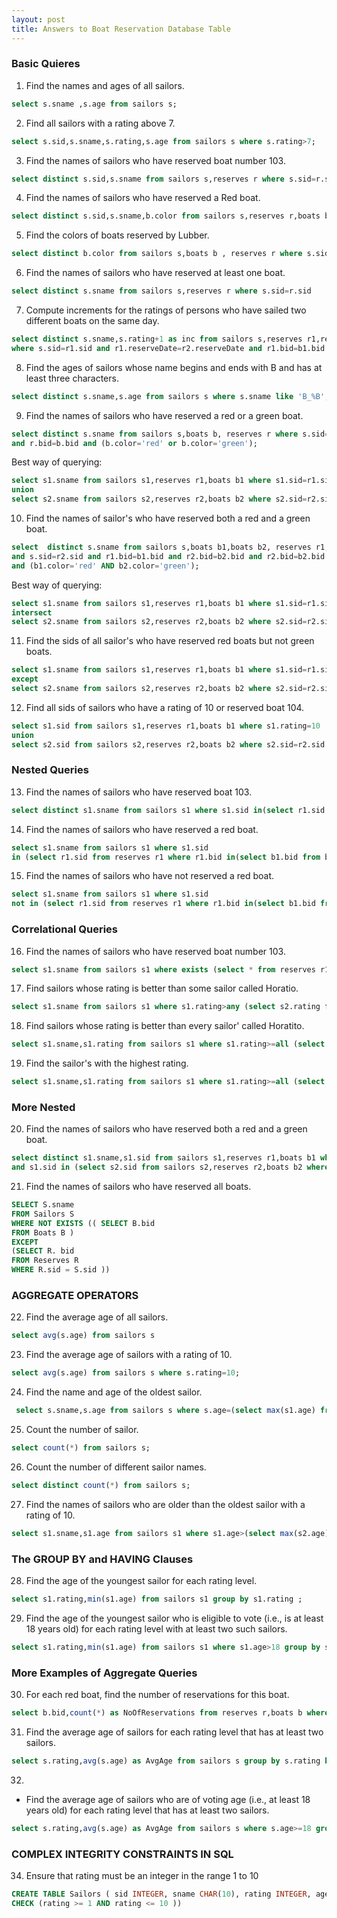 ```yaml
---
layout: post
title: Answers to Boat Reservation Database Table
---
```

### Basic Quieres
1) Find the names and ages of all sailors.	
``` sql
select s.sname ,s.age from sailors s;
```
2) Find all sailors with a rating above 7.
```sql 
select s.sid,s.sname,s.rating,s.age from sailors s where s.rating>7;
```
3) Find the names of sailors who have reserved boat number 103.
``` sql
select distinct s.sid,s.sname from sailors s,reserves r where s.sid=r.sid and r.bid=103
```
4) Find the names of sailors who have reserved a Red boat.
```sql
select distinct s.sid,s.sname,b.color from sailors s,reserves r,boats b where s.sid=r.sid and r.bid=b.bid and b.color='red';
```
5) Find the colors of boats reserved by Lubber.
```sql
select distinct b.color from sailors s,boats b , reserves r where s.sid=r.sid and r.bid=b.bid and s.sname='Lubber'
```
6) Find the names of sailors who have reserved at least one boat.
```sql 
select distinct s.sname from sailors s,reserves r where s.sid=r.sid
```
7) Compute increments for the ratings of persons who have sailed two different boats on the same day.	
``` sql 
select distinct s.sname,s.rating+1 as inc from sailors s,reserves r1,reserves r2,boats b1,boats b2
where s.sid=r1.sid and r1.reserveDate=r2.reserveDate and r1.bid=b1.bid and b1.color<>b2.color;
```
8) Find the ages of sailors whose name begins and ends with B and has at least three characters.
```sql
select distinct s.sname,s.age from sailors s where s.sname like 'B_%B';
```
9)  Find the names of sailors who have reserved a red or a green boat.
```sql
select distinct s.sname from sailors s,boats b, reserves r where s.sid=r.sid 
and r.bid=b.bid and (b.color='red' or b.color='green');
```
Best way of querying:
```sql
select s1.sname from sailors s1,reserves r1,boats b1 where s1.sid=r1.sid and r1.bid=b1.bid and b1.color='red'
union 
select s2.sname from sailors s2,reserves r2,boats b2 where s2.sid=r2.sid and r2.bid=b2.bid and b2.color='green';
```

10) Find the names of sailor's who have reserved both a red and a green boat.
```sql 
select  distinct s.sname from sailors s,boats b1,boats b2, reserves r1,reserves r2 where s.sid=r1.sid 
and s.sid=r2.sid and r1.bid=b1.bid and r2.bid=b2.bid and r2.bid=b2.bid 
and (b1.color='red' AND b2.color='green'); 
```
Best way of querying:
```sql 
select s1.sname from sailors s1,reserves r1,boats b1 where s1.sid=r1.sid and r1.bid=b1.bid and b1.color='red'
intersect 
select s2.sname from sailors s2,reserves r2,boats b2 where s2.sid=r2.sid and r2.bid=b2.bid and b2.color='green';
```
11) Find the sids of all sailor's who have reserved red boats but not green boats.
```sql
select s1.sname from sailors s1,reserves r1,boats b1 where s1.sid=r1.sid and r1.bid=b1.bid and b1.color='red'
except 
select s2.sname from sailors s2,reserves r2,boats b2 where s2.sid=r2.sid and r2.bid=b2.bid and b2.color='green';
```

12) Find all sids of sailors who have a rating of 10 or reserved boat 104.
```sql
select s1.sid from sailors s1,reserves r1,boats b1 where s1.rating=10
union
select s2.sid from sailors s2,reserves r2,boats b2 where s2.sid=r2.sid and r2.bid=104
```
### Nested Queries
13) Find the names of sailors who have reserved boat 103.
```sql
select distinct s1.sname from sailors s1 where s1.sid in(select r1.sid from reserves r1 where r1.bid=103) 
```
14) Find the names of sailors who have reserved a red boat.
```sql
select s1.sname from sailors s1 where s1.sid 
in (select r1.sid from reserves r1 where r1.bid in(select b1.bid from boats b1 where b1.color='red')) 
```
15) Find the names of sailors who have not reserved a red boat.
```sql 
select s1.sname from sailors s1 where s1.sid 
not in (select r1.sid from reserves r1 where r1.bid in(select b1.bid from boats b1 where b1.color='red')) 
```
### Correlational Queries
16)	Find the names of sailors who have reserved boat number 103.
```sql
select s1.sname from sailors s1 where exists (select * from reserves r1 where r1.bid=103 and s1.sid=r1.sid)
```
17) Find sailors whose rating is better than some sailor called Horatio.
```sql 
select s1.sname from sailors s1 where s1.rating>any (select s2.rating from sailors s2 where s2.sname='Horatio')
```
18)	Find sailors whose rating is better than every sailor' called Horatito.
```sql
select s1.sname,s1.rating from sailors s1 where s1.rating>=all (select s2.rating from sailors s2 where s2.sname='Horatio')
```
19)	Find the sailor's with the highest rating.
```sql 
select s1.sname,s1.rating from sailors s1 where s1.rating>=all (select s2.rating from sailors s2)
```
### More Nested
20) Find the names of sailors who have reserved both a red and a green boat.
```sql
select distinct s1.sname,s1.sid from sailors s1,reserves r1,boats b1 where s1.sid=r1.sid and r1.bid=b1.bid and b1.color='red'
and s1.sid in (select s2.sid from sailors s2,reserves r2,boats b2 where s2.sid=r2.sid and r2.bid=b2.bid and b2.color='green')
```
21)  Find the names of sailors who have reserved all boats.
```sql
SELECT S.sname
FROM Sailors S
WHERE NOT EXISTS (( SELECT B.bid
FROM Boats B )
EXCEPT
(SELECT R. bid
FROM Reserves R
WHERE R.sid = S.sid ))
```
### AGGREGATE OPERATORS
22)	Find the average age of all sailors.
```sql
select avg(s.age) from sailors s
```

23) Find the average age of sailors with a rating of 10.
```sql
select avg(s.age) from sailors s where s.rating=10;
```

24) Find the name and age of the oldest sailor.
 ```sql   
  select s.sname,s.age from sailors s where s.age=(select max(s1.age) from sailors s1);
  ```
 

25) Count the number of sailor.
```sql
select count(*) from sailors s;
```

26)	Count the number of different sailor names.
```sql 
select distinct count(*) from sailors s;
```

27)	Find the names of sailors who are older than the oldest sailor with a rating of 10.
```sql 
select s1.sname,s1.age from sailors s1 where s1.age>(select max(s2.age) from sailors s2 where s2.rating=10);
```
### The GROUP BY and HAVING Clauses
28)	Find the age of the youngest sailor for each rating level.
```sql 
select s1.rating,min(s1.age) from sailors s1 group by s1.rating ;
```
29) Find the age of the youngest sailor who is eligible to vote (i.e., is at least 18 years old) for each rating level with at least two such sailors.
```sql
select s1.rating,min(s1.age) from sailors s1 where s1.age>18 group by s1.rating having count(*)>=2 ;
```
### More Examples of Aggregate Queries
30)	 For each red boat, find the number of reservations for this boat.
```sql
select b.bid,count(*) as NoOfReservations from reserves r,boats b where r.bid=b.bid and b.color='red' group by b.bid
```
31) Find the average age of sailors for each rating level that has at least two sailors.
```sql
select s.rating,avg(s.age) as AvgAge from sailors s group by s.rating having count(*)>1;
```
32)
* Find the average age of sailors who are of voting age (i.e., at least 18 years old) for each rating level that has at least two sailors.
```sql
select s.rating,avg(s.age) as AvgAge from sailors s where s.age>=18 group by s.rating having count(*)>1;
```
### COMPLEX INTEGRITY CONSTRAINTS IN SQL

34) Ensure that rating must be an integer in the range 1 to 10
```sql
CREATE TABLE Sailors ( sid INTEGER, sname CHAR(10), rating INTEGER, age REAL, PRIMARY KEY (sid),
CHECK (rating >= 1 AND rating <= 10 ))	
```
